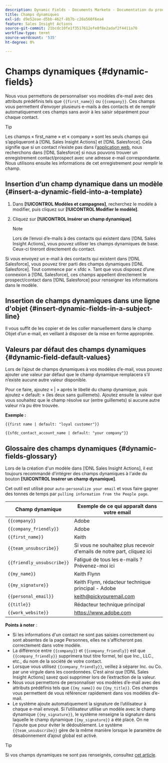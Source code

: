 ```yaml
---
description: Dynamic Fields - Documents Marketo - Documentation du produit
title: Champs dynamiques
exl-id: d9e52eae-d5bb-462f-8b7b-c28a560f6ea4
feature: Sales Insight Actions
source-git-commit: 21bcdc10fe1f3517612efe0f8e2adaf2f4411a70
workflow-type: tm+mt
source-wordcount: '535'
ht-degree: 0%

---
```


# Champs dynamiques {#dynamic-fields}

Nous vous permettons de personnaliser vos modèles d’e-mail avec des attributs prédéfinis tels que `{{first_name}}` ou `{{company}}`. Ces champs vous permettent d’envoyer plusieurs e-mails à des contacts et de remplir automatiquement ces champs sans avoir à les saisir séparément pour chaque contact.

>[!TIP]
>
>Les champs « first_name » et « company » sont les seuls champs qui s’appliqueront à [!DNL Sales Insight Actions] et [!DNL Salesforce]. Cela signifie que si un contact n’existe pas dans l’[application web](https://toutapp.com/login), nous recherchons dans [!DNL Salesforce] si nous pouvons trouver un enregistrement contact/prospect avec une adresse e-mail correspondante. Nous utilisons ensuite les informations de cet enregistrement pour remplir le champ.

## Insertion d’un champ dynamique dans un modèle {#insert-a-dynamic-field-into-a-template}

1. Dans **[!UICONTROL Modèles et campagnes]**, recherchez le modèle à modifier, puis cliquez sur **[!UICONTROL Modifier le modèle]**.

1. Cliquez sur **[!UICONTROL Insérer un champ dynamique]**.

   >[!NOTE]
   >
   >Lors de l’envoi d’e-mails à des contacts qui existent dans [!DNL Sales Insight Actions], vous pouvez utiliser les champs dynamiques de base. Ceux-ci tireront directement du contact.

Si vous envoyez un e-mail à des contacts qui existent dans [!DNL Salesforce], vous pouvez tirer parti des champs dynamiques [!DNL Salesforce]. Tout commence par « sfdc ». Tant que vous disposez d’une connexion à [!DNL Salesforce], ces champs appellent directement le prospect/contact dans [!DNL Salesforce] pour renseigner les informations dans le modèle.

## Insertion de champs dynamiques dans une ligne d&#39;objet {#insert-dynamic-fields-in-a-subject-line}

Il vous suffit de les copier et de les coller manuellement dans le champ Objet d’un e-mail, en veillant à disposer de la mise en forme appropriée.

## Valeurs par défaut des champs dynamiques {#dynamic-field-default-values}

Lors de l’ajout de champs dynamiques à vos modèles d’e-mail, vous pouvez ajouter une valeur par défaut que le champ dynamique remplacera s’il n’existe aucune autre valeur disponible.

Pour ce faire, ajoutez « | » après le libellé du champ dynamique, puis ajoutez « default: » (les deux sans guillemets). Ajoutez ensuite la valeur que vous souhaitez que le champ résolve sur (entre guillemets) si aucune autre valeur n’a pu être trouvée.

**Exemple :**

`{{first name | default: "loyal customer"}}`

`{{sfdc_contact_account_name | default: "your company"}}`

## Glossaire des champs dynamiques {#dynamic-fields-glossary}

Lors de la création d&#39;un modèle dans [!DNL Sales Insight Actions], il est toujours recommandé d&#39;intégrer des champs dynamiques à l&#39;aide du bouton **[!UICONTROL Insérer un champ dynamique]**.

Cet outil est utilisé pour `auto-personalize your email` et vous faire gagner des tonnes de temps par `pulling information from the People page`.

| Champ dynamique | Exemple de ce qui apparaît dans votre email |
|---|---|
| `{{company}}` | Adobe |
| `{{company_friendly}}` | Adobe |
| `{{first_name}}` | Keith |
| `{{team_unsubscribe}}` | Si vous ne souhaitez plus recevoir d&#39;emails de notre part, cliquez ici |
| `{{friendly_unsubscribe}}` | Fatigué de tous les e-mails ? Prévenez-moi ici |
| `{{my_name}}` | Keith Flynn |
| `{{my_signature}}` | Keith Flynn, rédacteur technique principal - Adobe |
| `{{personal_email}}` | <keith@pickyouremail.com> |
| `{{title}}` | Rédacteur technique principal |
| `{{work_website}}` | <https://www.adobe.com> |

**Points à noter** :

* Si les informations d&#39;un contact ne sont pas saisies correctement ou sont absentes de la page Personnes, elles ne s&#39;afficheront pas correctement dans votre modèle.
* La différence entre `{{company}}` et `{{company_friendly}}` est que `{{company_friendly}}` supprimera tout titre formel, tel que Inc., LLC., etc., du nom de la société de votre contact.
* Lorsque vous utilisez `{{company_friendly}}`, veillez à séparer Inc. ou Co. par une virgule dans les coordonnées. C’est ainsi que [!DNL Sales Insight Actions] savez quoi supprimer lors de l’extraction de la valeur.
* Nous vous permettons de personnaliser vos modèles d’e-mail avec des attributs prédéfinis tels que `{{my_name}}` ou `{{my_title}}`. Ces champs vous permettent de vous référencer rapidement dans vos modèles d’e-mail.
* Le système ajoute automatiquement la signature de l’utilisateur à chaque e-mail envoyé. Si l’utilisateur utilise un modèle avec le champ dynamique `{{my_signature}}`, le système renseigne la signature dans laquelle le champ dynamique `{{my_signature}}` a été placé. On ne l&#39;ajoute que pour éviter le dédoublement. Le système `{{team_unsubscribe}}` gère de la même manière lorsque le paramètre de désabonnement d’ajout global est activé.

>[!TIP]
>
>Si vos champs dynamiques ne sont pas renseignés, consultez [cet article](/help/marketo/product-docs/marketo-sales-insight/actions/faq/why-arent-my-dynamic-fields-filling-out.md).
